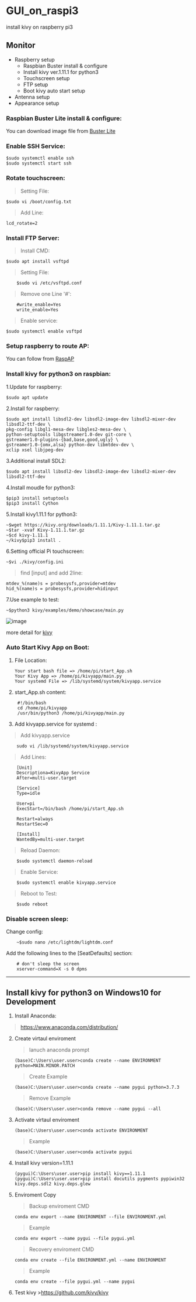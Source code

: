 # GUI_on_raspi3
install kivy on raspberry pi3 

## Monitor
* Raspberry setup 
    * Raspbian Buster install & configure
    * Install kivy ver.1.11.1 for python3 
    * Touchscreen setup
    * FTP setup
    * Boot kivy auto start setup
* Antenna setup 
* Appearance setup

### Raspbian Buster Lite install & configure:
You can download image file from [Buster Lite](https://downloads.raspberrypi.org/raspbian_lite_latest)

### Enable SSH Service:
	$sudo systemctl enable ssh
	$sudo systemctl start ssh
        
### Rotate touchscreen:
>Setting File:

	$sudo vi /boot/config.txt
>Add Line:

	lcd_rotate=2
### Install FTP Server:
>Install CMD:

	$sudo apt install vsftpd

>Setting File:

        $sudo vi /etc/vsftpd.conf

>Remove one Line '#':

        #write_enable=Yes
        write_enable=Yes
>Enable service:

	$sudo systemctl enable vsftpd
	
### Setup raspberry to route AP:
You can follow from [RaspAP](https://raspap.com/)
        

### Install kivy for python3 on raspbian:
1.Update for raspberry:


	$sudo apt update
    
    
2.Install for raspberry:

	$sudo apt install libsdl2-dev libsdl2-image-dev libsdl2-mixer-dev libsdl2-ttf-dev \
	pkg-config libgl1-mesa-dev libgles2-mesa-dev \
	python-setuptools libgstreamer1.0-dev git-core \
	gstreamer1.0-plugins-{bad,base,good,ugly} \
	gstreamer1.0-{omx,alsa} python-dev libmtdev-dev \
	xclip xsel libjpeg-dev
        
3.Additional install SDL2:
        
	$sudo apt install libsdl2-dev libsdl2-image-dev libsdl2-mixer-dev libsdl2-ttf-dev
        
4.Install moudle for python3:
    
	$pip3 install setuptools
	$pip3 install Cython
    
5.Install kivy1.11.1 for python3:
         
	~$wget https://kivy.org/downloads/1.11.1/Kivy-1.11.1.tar.gz
	~$tar -xvaf Kivy-1.11.1.tar.gz
	~$cd kivy-1.11.1
	~/kivy$pip3 install .
    
6.Setting official Pi touchscreen:

	~$vi ./kivy/config.ini

>find [input] and add 2line:
    
	mtdev_%(name)s = probesysfs,provider=mtdev
	hid_%(name)s = probesysfs,provider=hidinput
7.Use example to test:
        
	~$python3 kivy/examples/demo/showcase/main.py
	
![image](https://github.com/Bo-Zhang-Lin/RTKGPS/blob/master/picture/rover1.png)

more detail for [kivy](https://github.com/kivy)
    
### Auto Start Kivy App on Boot:
1.  File Location:

		Your start bash file => /home/pi/start_App.sh
		Your Kivy App => /home/pi/kivyapp/main.py
		Your systemd File => /lib/systemd/system/kivyapp.service
        
2. start_App.sh content:

		#!/bin/bash
		cd /home/pi/kivyapp
		/usr/bin/python3 /home/pi/kivyapp/main.py
        
3. Add kivyapp.service for systemd :
>Add kivyapp.service
        
		sudo vi /lib/systemd/system/kivyapp.service
        
>Add Lines:

		[Unit]
		Descriptiona=KivyApp Service
		After=multi-user.target

		[Service]
		Type=idle

		User=pi        
		ExecStart=/bin/bash /home/pi/start_App.sh

		Restart=always
		RestartSec=0

		[Install]
		WantedBy=multi-user.target
        
 >Reload Daemon:
 
		$sudo systemctl daemon-reload
 
 >Enable Service:
 
		$sudo systemctl enable kivyapp.service

>Reboot to Test:

		$sudo reboot

         
### Disable screen sleep:
Change config:

		~$sudo nano /etc/lightdm/lightdm.conf
        
Add the following lines to the [SeatDefaults] section:

		# don't sleep the screen
		xserver-command=X -s 0 dpms
* * *

## Install kivy for python3 on Windows10 for Development 
1.  Install Anaconda:
>https://www.anaconda.com/distribution/

2.  Create virtaul enviroment

    >lanuch anaconda prompt

        (base)C:\Users\user.user>conda create --name ENVIRONMENT python=MAIN.MINOR.PATCH
        
    >Create Example
        
        (base)C:\Users\user.user>conda create --name pygui python=3.7.3
    
    >Remove Example
    
        (base)C:\Users\user.user>conda remove --name pygui --all
    
3.  Activate virtaul enviroment

        (base)C:\Users\user.user>conda activate ENVIRONMENT        
    >Example

        (base)C:\Users\user.user>conda activate pygui
        

 
4.  Install kivy version=1.11.1

        (pygui)C:\Users\user.user>pip install kivy==1.11.1
        (pygui)C:\Users\user.user>pip install docutils pygments pypiwin32 kivy.deps.sdl2 kivy.deps.glew
        
5.  Enviroment Copy
    
    >Backup enviroment CMD
    
        conda env export --name ENVIRONMENT --file ENVIRONMENT.yml
        
    >Example
    
        conda env export --name pygui --file pygui.yml
    
    >Recovery enviroment CMD
    
        conda env create --file ENVIRONMENT.yml --name ENVIRONMENT
    
    >Example
        
        conda env create --file pygui.yml --name pygui
        
6.  Test kivy
        >https://github.com/kivy/kivy
